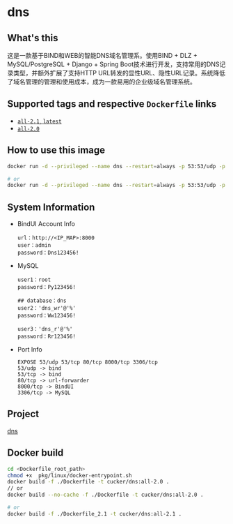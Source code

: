 # dns


## What's this
这是一款基于BIND和WEB的智能DNS域名管理系。使用BIND + DLZ + MySQL/PostgreSQL + Django + Spring Boot技术进行开发，支持常用的DNS记录类型，并额外扩展了支持HTTP URL转发的显性URL、隐性URL记录。系统降低了域名管理的管理和使用成本，成为一款易用的企业级域名管理系统。

## Supported tags and respective `Dockerfile` links
* [`all-2.1`, `latest`](https://github.com/cucker0/dockerfile/blob/main/dns/Dockerfile_2.1)
* [`all-2.0`](https://github.com/cucker0/dockerfile/blob/main/dns/Dockerfile)

## How to use this image
```bash
docker run -d --privileged --name dns --restart=always -p 53:53/udp -p 53:53/tcp -p 80:80/tcp -p 8000:8000/tcp -p 3306:3306/tcp cucker/dns:all-2.0

# or
docker run -d --privileged --name dns --restart=always -p 53:53/udp -p 53:53/tcp -p 80:80/tcp -p 8000:8000/tcp -p 3306:3306/tcp cucker/dns:all-2.1
```

## System Information
* BindUI Account Info
    ```
    url：http://<IP_MAP>:8000
    user：admin
    password：Dns123456!
    ```
* MySQL
    ```
    user1：root
    password：Py123456!

    ## database：dns
    user2：'dns_wr'@'%'
    password：Ww123456!

    user3：'dns_r'@'%'
    password：Rr123456!
    ```

* Port Info
    ```
    EXPOSE 53/udp 53/tcp 80/tcp 8000/tcp 3306/tcp
    53/udp -> bind
    53/tcp -> bind
    80/tcp -> url-forwarder
    8000/tcp -> BindUI
    3306/tcp -> MySQL
    ```

## Project
[dns](https://github.com/cucker0/dockerfile/blob/main/dns/)

## Docker build
```bash
cd <Dockerfile_root_path>
chmod +x  pkg/linux/docker-entrypoint.sh
docker build -f ./Dockerfile -t cucker/dns:all-2.0 .
// or
docker build --no-cache -f ./Dockerfile -t cucker/dns:all-2.0 .

# or 
docker build -f ./Dockerfile_2.1 -t cucker/dns:all-2.1 .
```